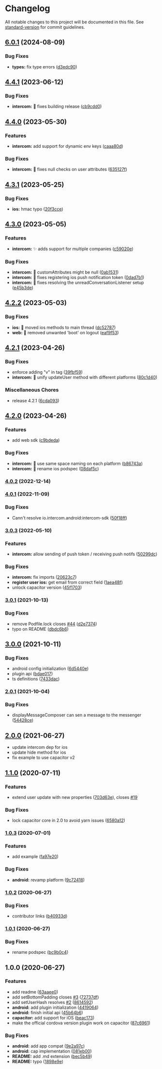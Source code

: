 # Changelog

All notable changes to this project will be documented in this file. See [standard-version](https://github.com/conventional-changelog/standard-version) for commit guidelines.

## [6.0.1](https://github.com/Fiksuruoka-fi/capacitor-intercom/compare/v6.0.0...v6.0.1) (2024-08-09)


### Bug Fixes

* **types:** fix type errors ([d3edc90](https://github.com/Fiksuruoka-fi/capacitor-intercom/commit/d3edc90ccb047b52339929ca4a9e487eada93c88))

## [4.4.1](https://github.com/Fiksuruoka-fi/capacitor-intercom/compare/v4.4.0...v4.4.1) (2023-06-12)


### Bug Fixes

* **intercom:** :bug: fixes building release ([cb9cdd0](https://github.com/Fiksuruoka-fi/capacitor-intercom/commit/cb9cdd04b6c88f9902d2619e427c3853edca1bfd))

## [4.4.0](https://github.com/Fiksuruoka-fi/capacitor-intercom/compare/v4.3.1...v4.4.0) (2023-05-30)


### Features

* **intercom:** add support for dynamic env keys ([caaa80d](https://github.com/Fiksuruoka-fi/capacitor-intercom/commit/caaa80db2aa73f04eafc5ec4bb24c53bff0aa396))


### Bug Fixes

* **intercom:** :bug: fixes null checks on user attributes ([635127f](https://github.com/Fiksuruoka-fi/capacitor-intercom/commit/635127fa0274a1fe8518b048ae0c36632505d60f))

## [4.3.1](https://github.com/Fiksuruoka-fi/capacitor-intercom/compare/v4.3.0...v4.3.1) (2023-05-25)


### Bug Fixes

* **ios:** hmac typo ([20f3cce](https://github.com/Fiksuruoka-fi/capacitor-intercom/commit/20f3cce758a1ff346359d48c2b1cda9e00f4bdc9))

## [4.3.0](https://github.com/Fiksuruoka-fi/capacitor-intercom/compare/v4.2.2...v4.3.0) (2023-05-05)


### Features

* **intercom:** :sparkles: adds support for multiple companies ([c59020e](https://github.com/Fiksuruoka-fi/capacitor-intercom/commit/c59020efecf0e98b33e19b232ecf9ee7aa6b1278))


### Bug Fixes

* **intercom:** :bug: customAttributes might be null ([0ab1531](https://github.com/Fiksuruoka-fi/capacitor-intercom/commit/0ab1531c314fe43a821ea59f8b90bdf99e6febc2))
* **intercom:** :bug: fixes registering ios push notification token ([0dad7b1](https://github.com/Fiksuruoka-fi/capacitor-intercom/commit/0dad7b11e9e55fd23b9e8e522c4eb646728756c2))
* **intercom:** :bug: fixes resolving the unreadConversationListener setup ([e45b3de](https://github.com/Fiksuruoka-fi/capacitor-intercom/commit/e45b3deadd953a9fa7f14840ce8ca1c8e0679625))

## [4.2.2](https://github.com/Fiksuruoka-fi/capacitor-intercom/compare/v4.2.1...v4.2.2) (2023-05-03)


### Bug Fixes

* **ios:** :bug: moved ios methods to main thread ([dc52787](https://github.com/Fiksuruoka-fi/capacitor-intercom/commit/dc5278789098915581a9209266b978a55f423d45))
* **web:** :bug: removed unwanted 'boot' on logout ([eaf9f53](https://github.com/Fiksuruoka-fi/capacitor-intercom/commit/eaf9f53f9fa9eed7a4dc421a27088e6bfbca166b))

## [4.2.1](https://github.com/Fiksuruoka-fi/capacitor-intercom/compare/v4.2.0...v4.2.1) (2023-04-26)


### Bug Fixes

* enforce adding "v" in tag ([39fbf59](https://github.com/Fiksuruoka-fi/capacitor-intercom/commit/39fbf59e577f9beada7cba191872b1081a053ae3))
* **intercom:** :art: unify updateUser method with different platforms ([80c1d40](https://github.com/Fiksuruoka-fi/capacitor-intercom/commit/80c1d4095c8e20b5a7fe17c5b94b28c4dc751bca))


### Miscellaneous Chores

* release 4.2.1 ([6cda093](https://github.com/Fiksuruoka-fi/capacitor-intercom/commit/6cda0939e39a33c559f3c022c77912b66ae0978e))

## [4.2.0](https://github.com/Fiksuruoka-fi/capacitor-intercom/compare/v4.1.0...v4.2.0) (2023-04-26)


### Features

* add web sdk ([c9bdeda](https://github.com/Fiksuruoka-fi/capacitor-intercom/commit/c9bdedae42e155feceefb9dbd6a19a606359d184))


### Bug Fixes

* **intercom:** :art: use same space naming on each platform ([b86743a](https://github.com/Fiksuruoka-fi/capacitor-intercom/commit/b86743a7d2709d6dc339bae949f887c85612e69f))
* **intercom:** :bug: rename ios podspec ([08daf5c](https://github.com/Fiksuruoka-fi/capacitor-intercom/commit/08daf5c53974f551dab13cbb5943d83d5df2249c))

### [4.0.2](https://github.com/capacitor-community/intercom/compare/v4.0.1...v4.0.2) (2022-12-14)

### [4.0.1](https://github.com/capacitor-community/intercom/compare/v4.0.0...v4.0.1) (2022-11-09)


### Bug Fixes

* Cann't resolve io.intercom.android:intercom-sdk ([50f18ff](https://github.com/capacitor-community/intercom/commit/50f18ffc02281a379b6100bccae1c17bd5958e2e))

### [3.0.3](https://github.com/capacitor-community/intercom/compare/v3.0.1...v3.0.3) (2022-05-10)


### Features

* **intercom:** allow sending of push token / receiving push notifs ([50299dc](https://github.com/capacitor-community/intercom/commit/50299dc6c8ea11db480d17ee1550096a6bc934a1))


### Bug Fixes

* **intercom:** fix imports ([20623c7](https://github.com/capacitor-community/intercom/commit/20623c7006098c0a1b477eafc26c3e4b04d8d64d))
* **register user ios:** get email from correct field ([1aea48f](https://github.com/capacitor-community/intercom/commit/1aea48f901accb4fb851d24575c3ef8baf874ed7))
* unlock capacitor version ([45f1703](https://github.com/capacitor-community/intercom/commit/45f170392d47e4f56a54b2b771620196206a49da))

### [3.0.1](https://github.com/capacitor-community/intercom/compare/v3.0.0...v3.0.1) (2021-10-13)


### Bug Fixes

* remove Podfile.lock closes [#44](https://github.com/capacitor-community/intercom/issues/44) ([d2e7374](https://github.com/capacitor-community/intercom/commit/d2e737455a67efe7584dc696bc7ec172b94a74aa))
* typo on README ([dbdc6b6](https://github.com/capacitor-community/intercom/commit/dbdc6b66b77046ddf09cc4ba8bfa6450e985d609))

## [3.0.0](https://github.com/capacitor-community/intercom/compare/v2.0.1...v3.0.0) (2021-10-11)


### Bug Fixes

* android config initialization ([6d5440e](https://github.com/capacitor-community/intercom/commit/6d5440ec9e0508b0a41f54abd199bc07ab7ca54b))
* plugin api ([bdae017](https://github.com/capacitor-community/intercom/commit/bdae017151fd5d1e203e977a56521258a02d3c81))
* ts definitions ([7433dac](https://github.com/capacitor-community/intercom/commit/7433dacbec98819a477e3b79a026f6299f9ffd10))

### [2.0.1](https://github.com/capacitor-community/intercom/compare/v2.0.0...v2.0.1) (2021-10-04)


### Bug Fixes

* displayMessageComposer can sen a message to the messenger ([54428ce](https://github.com/capacitor-community/intercom/commit/54428ce6d1a5a7dd040810b18475bd227ea420ce))

## [2.0.0](https://github.com/capacitor-community/intercom/compare/v1.1.0...v2.0.0) (2021-06-27)

- update intercom dep for ios
- update hide method for ios
- fix example to use capacitor v2

## [1.1.0](https://github.com/capacitor-community/intercom/compare/v1.0.3...v1.1.0) (2020-07-11)

### Features

- extend user update with new properties ([703d63e](https://github.com/capacitor-community/intercom/commit/703d63eef8546b84bccdd44fdb7718d7d0daa520)), closes [#19](https://github.com/capacitor-community/intercom/issues/19)

### Bug Fixes

- lock capacitor core in 2.0 to avoid yarn issues ([6580a12](https://github.com/capacitor-community/intercom/commit/6580a12a8dd8fd1bfec4fc1b9f4dbd653a2ace4f))

### [1.0.3](https://github.com/capacitor-community/intercom/compare/v1.0.2...v1.0.3) (2020-07-01)

### Features

- add example ([fa97e20](https://github.com/capacitor-community/intercom/commit/fa97e20f65682eff2c076fb7a4e598a2ee011277))

### Bug Fixes

- **android:** revamp platform ([9c72418](https://github.com/capacitor-community/intercom/commit/9c72418063fe970c1efe4d810170c17ea12deb0c))

### [1.0.2](https://github.com/capacitor-community/intercom/compare/v1.0.1...v1.0.2) (2020-06-27)

### Bug Fixes

- contributor links ([b40933d](https://github.com/capacitor-community/intercom/commit/b40933d5bddcf26f33849b2e4dbdd4fc4d3d5420))

### [1.0.1](https://github.com/capacitor-community/intercom/compare/v1.0.0...v1.0.1) (2020-06-27)

### Bug Fixes

- rename podspec ([bc9b0c4](https://github.com/capacitor-community/intercom/commit/bc9b0c42e56e6878711e89ec364363d3b68375d8))

## 1.0.0 (2020-06-27)

### Features

- add readme ([63aaee0](https://github.com/capacitor-community/intercom/commit/63aaee0d0fdfd7eab3c588356f5deb8661d9e4b1))
- add setBottomPadding closes [#3](https://github.com/capacitor-community/intercom/issues/3) ([72737df](https://github.com/capacitor-community/intercom/commit/72737dfd355257eb5234093ba2da7c36498cac0d))
- add setUserHash resolves [#2](https://github.com/capacitor-community/intercom/issues/2) ([8614592](https://github.com/capacitor-community/intercom/commit/86145923ddab3b650eaed9d85d3e1b2b2ce22837))
- **android:** add plugin initialization ([4419064](https://github.com/capacitor-community/intercom/commit/44190641f7aab3ee7c72d11d130a73091ae02401))
- **android:** finish initial api ([45b64b6](https://github.com/capacitor-community/intercom/commit/45b64b6e0b31ad1d5d6dbb0ae5d55721e87ea3df))
- **capacitor:** add support for iOS ([beac173](https://github.com/capacitor-community/intercom/commit/beac17371101a0c152e8c52aaec701848bf2ad3a))
- make the official cordova version plugin work on capacitor ([87c6961](https://github.com/capacitor-community/intercom/commit/87c6961e236a5a6ad93fb78642a5ce9eda01c93d))

### Bug Fixes

- **android:** add app compat ([9e2a97c](https://github.com/capacitor-community/intercom/commit/9e2a97c317119b481269a08ecd82202918055540))
- **android:** cap implementation ([081eb00](https://github.com/capacitor-community/intercom/commit/081eb00594acffeaa04a0d01398f3f38a8d4b8cf))
- **README:** add .md extension ([bec5b49](https://github.com/capacitor-community/intercom/commit/bec5b49b5e2fd50c87674d44c9f46885cae627b2))
- **README:** typo ([1898e9e](https://github.com/capacitor-community/intercom/commit/1898e9ed4996dd06153e9920cc04856640efd57a))
